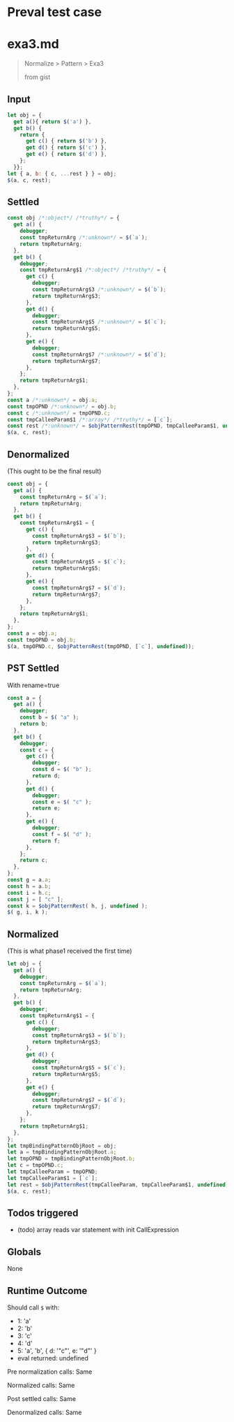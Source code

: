 # Preval test case

# exa3.md

> Normalize > Pattern > Exa3
>
> from gist

## Input

`````js filename=intro
let obj = {
  get a(){ return $('a') },
  get b() {
    return {
      get c() { return $('b') },
      get d() { return $('c') },
      get e() { return $('d') },
    };
  }};
let { a, b: { c, ...rest } } = obj;
$(a, c, rest);
`````


## Settled


`````js filename=intro
const obj /*:object*/ /*truthy*/ = {
  get a() {
    debugger;
    const tmpReturnArg /*:unknown*/ = $(`a`);
    return tmpReturnArg;
  },
  get b() {
    debugger;
    const tmpReturnArg$1 /*:object*/ /*truthy*/ = {
      get c() {
        debugger;
        const tmpReturnArg$3 /*:unknown*/ = $(`b`);
        return tmpReturnArg$3;
      },
      get d() {
        debugger;
        const tmpReturnArg$5 /*:unknown*/ = $(`c`);
        return tmpReturnArg$5;
      },
      get e() {
        debugger;
        const tmpReturnArg$7 /*:unknown*/ = $(`d`);
        return tmpReturnArg$7;
      },
    };
    return tmpReturnArg$1;
  },
};
const a /*:unknown*/ = obj.a;
const tmpOPND /*:unknown*/ = obj.b;
const c /*:unknown*/ = tmpOPND.c;
const tmpCalleeParam$1 /*:array*/ /*truthy*/ = [`c`];
const rest /*:unknown*/ = $objPatternRest(tmpOPND, tmpCalleeParam$1, undefined);
$(a, c, rest);
`````


## Denormalized
(This ought to be the final result)

`````js filename=intro
const obj = {
  get a() {
    const tmpReturnArg = $(`a`);
    return tmpReturnArg;
  },
  get b() {
    const tmpReturnArg$1 = {
      get c() {
        const tmpReturnArg$3 = $(`b`);
        return tmpReturnArg$3;
      },
      get d() {
        const tmpReturnArg$5 = $(`c`);
        return tmpReturnArg$5;
      },
      get e() {
        const tmpReturnArg$7 = $(`d`);
        return tmpReturnArg$7;
      },
    };
    return tmpReturnArg$1;
  },
};
const a = obj.a;
const tmpOPND = obj.b;
$(a, tmpOPND.c, $objPatternRest(tmpOPND, [`c`], undefined));
`````


## PST Settled
With rename=true

`````js filename=intro
const a = {
  get a() {
    debugger;
    const b = $( "a" );
    return b;
  },
  get b() {
    debugger;
    const c = {
      get c() {
        debugger;
        const d = $( "b" );
        return d;
      },
      get d() {
        debugger;
        const e = $( "c" );
        return e;
      },
      get e() {
        debugger;
        const f = $( "d" );
        return f;
      },
    };
    return c;
  },
};
const g = a.a;
const h = a.b;
const i = h.c;
const j = [ "c" ];
const k = $objPatternRest( h, j, undefined );
$( g, i, k );
`````


## Normalized
(This is what phase1 received the first time)

`````js filename=intro
let obj = {
  get a() {
    debugger;
    const tmpReturnArg = $(`a`);
    return tmpReturnArg;
  },
  get b() {
    debugger;
    const tmpReturnArg$1 = {
      get c() {
        debugger;
        const tmpReturnArg$3 = $(`b`);
        return tmpReturnArg$3;
      },
      get d() {
        debugger;
        const tmpReturnArg$5 = $(`c`);
        return tmpReturnArg$5;
      },
      get e() {
        debugger;
        const tmpReturnArg$7 = $(`d`);
        return tmpReturnArg$7;
      },
    };
    return tmpReturnArg$1;
  },
};
let tmpBindingPatternObjRoot = obj;
let a = tmpBindingPatternObjRoot.a;
let tmpOPND = tmpBindingPatternObjRoot.b;
let c = tmpOPND.c;
let tmpCalleeParam = tmpOPND;
let tmpCalleeParam$1 = [`c`];
let rest = $objPatternRest(tmpCalleeParam, tmpCalleeParam$1, undefined);
$(a, c, rest);
`````


## Todos triggered


- (todo) array reads var statement with init CallExpression


## Globals


None


## Runtime Outcome


Should call `$` with:
 - 1: 'a'
 - 2: 'b'
 - 3: 'c'
 - 4: 'd'
 - 5: 'a', 'b', { d: '"c"', e: '"d"' }
 - eval returned: undefined

Pre normalization calls: Same

Normalized calls: Same

Post settled calls: Same

Denormalized calls: Same
